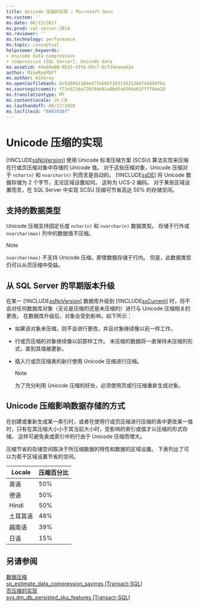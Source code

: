 ```yaml
---
title: Unicode 压缩的实现 | Microsoft Docs
ms.custom: ''
ms.date: 06/13/2017
ms.prod: sql-server-2014
ms.reviewer: ''
ms.technology: performance
ms.topic: conceptual
helpviewer_keywords:
- Unicode data compression
- compression [SQL Server], Unicode data
ms.assetid: 44e69e60-9b35-43fe-b9c7-8cf34eaea62a
author: MikeRayMSFT
ms.author: mikeray
ms.openlocfilehash: 4c928062169ed7feb03f1031362530474109976a
ms.sourcegitcommit: f71e523da72019de81a8bd5a0394a62f7f76ea20
ms.translationtype: MT
ms.contentlocale: zh-CN
ms.lasthandoff: 06/17/2020
ms.locfileid: "84970307"
---
```

# <a name="unicode-compression-implementation"></a>Unicode 压缩的实现
  [!INCLUDE[ssNoVersion](../../includes/ssnoversion-md.md)] 使用 Unicode 标准压缩方案 (SCSU) 算法实现来压缩在行或页压缩对象中存储的 Unicode 值。 对于这些压缩对象，Unicode 压缩对于 `nchar(n)` 和 `nvarchar(n)` 列而言是自动的。 [!INCLUDE[ssDE](../../includes/ssde-md.md)] 将 Unicode 数据存储为 2 个字节，无论区域设置如何。 这称为 UCS-2 编码。 对于某些区域设置而言，在 SQL Server 中实现 SCSU 压缩可节省高达 50% 的存储空间。  
  
## <a name="supported-data-types"></a>支持的数据类型  
 Unicode 压缩支持固定长度 `nchar(n)` 和 `nvarchar(n)` 数据类型。 存储于行外或 `nvarchar(max)` 列中的数据值不压缩。  
  
> [!NOTE]  
>  `nvarchar(max)` 不支持 Unicode 压缩，即使数据存储于行内。 但是，此数据类型仍可以从页压缩中受益。  
  
## <a name="upgrading-from-earlier-versions-of-sql-server"></a>从 SQL Server 的早期版本升级  
 在某一 [!INCLUDE[ssNoVersion](../../includes/ssnoversion-md.md)] 数据库升级到 [!INCLUDE[ssCurrent](../../includes/sscurrent-md.md)] 时，将不会对任何数据库对象（无论是压缩的还是未压缩的）进行与 Unicode 压缩相关的更改。 在数据库升级后，对象会受到影响，如下所示：  
  
-   如果该对象未压缩，则不会进行更改，并且对象继续像以前一样工作。  
  
-   行或页压缩的对象继续像以前那样工作。 未压缩的数据将一直保持未压缩的形式，直到其值被更新。  
  
-   插入行或页压缩表的新行使用 Unicode 压缩进行压缩。  
  
    > [!NOTE]  
    >  为了充分利用 Unicode 压缩的好处，必须使用页或行压缩重新生成对象。  
  
## <a name="how-unicode-compression-affects-data-storage"></a>Unicode 压缩影响数据存储的方式  
 在创建或重新生成某一索引时，或者在使用行或页压缩进行压缩的表中更改某一值时，只有在其压缩大小小于其当前大小时，受影响的索引或值才以压缩的形式存储。 这样可避免表或索引中的行由于 Unicode 压缩而增大。  
  
 压缩节省的存储空间取决于所压缩数据的特性和数据的区域设置。 下表列出了可以为若干区域设置节省的空间。  
  
|Locale|压缩百分比|  
|------------|-------------------------|  
|英语|50%|  
|德语|50%|  
|Hindi|50%|  
|土耳其语|48%|  
|越南语|39%|  
|日语|15%|  
  
## <a name="see-also"></a>另请参阅  
 [数据压缩](data-compression.md)   
 [sp_estimate_data_compression_savings (Transact-SQL)](/sql/relational-databases/system-stored-procedures/sp-estimate-data-compression-savings-transact-sql)   
 [页压缩的实现](page-compression-implementation.md)   
 [sys.dm_db_persisted_sku_features (Transact-SQL)](/sql/relational-databases/system-dynamic-management-views/sys-dm-db-persisted-sku-features-transact-sql)  
  
  
